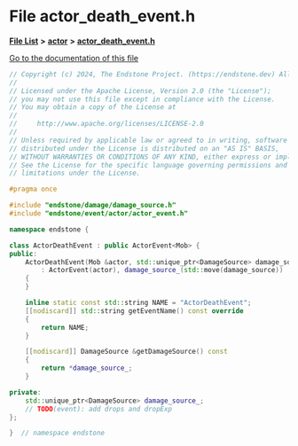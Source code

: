 

# File actor\_death\_event.h

[**File List**](files.md) **>** [**actor**](dir_621c26b5fd4198aba66e7e31570ce44a.md) **>** [**actor\_death\_event.h**](actor__death__event_8h.md)

[Go to the documentation of this file](actor__death__event_8h.md)


```C++
// Copyright (c) 2024, The Endstone Project. (https://endstone.dev) All Rights Reserved.
//
// Licensed under the Apache License, Version 2.0 (the "License");
// you may not use this file except in compliance with the License.
// You may obtain a copy of the License at
//
//     http://www.apache.org/licenses/LICENSE-2.0
//
// Unless required by applicable law or agreed to in writing, software
// distributed under the License is distributed on an "AS IS" BASIS,
// WITHOUT WARRANTIES OR CONDITIONS OF ANY KIND, either express or implied.
// See the License for the specific language governing permissions and
// limitations under the License.

#pragma once

#include "endstone/damage/damage_source.h"
#include "endstone/event/actor/actor_event.h"

namespace endstone {

class ActorDeathEvent : public ActorEvent<Mob> {
public:
    ActorDeathEvent(Mob &actor, std::unique_ptr<DamageSource> damage_source)
        : ActorEvent(actor), damage_source_(std::move(damage_source))
    {
    }

    inline static const std::string NAME = "ActorDeathEvent";
    [[nodiscard]] std::string getEventName() const override
    {
        return NAME;
    }

    [[nodiscard]] DamageSource &getDamageSource() const
    {
        return *damage_source_;
    }

private:
    std::unique_ptr<DamageSource> damage_source_;
    // TODO(event): add drops and dropExp
};

}  // namespace endstone
```


